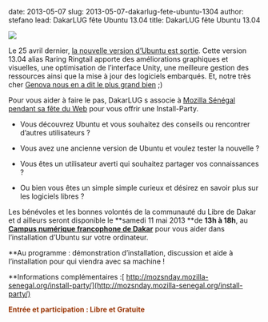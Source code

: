 date: 2013-05-07
slug: 2013-05-07-dakarlug-fete-ubuntu-1304
author: stefano
lead: DakarLUG fête Ubuntu 13.04
title: DakarLUG fête Ubuntu 13.04


[![](http://upload.wikimedia.org/wikipedia/commons/thumb/d/d3/Flyer_Install_Party_DakarLUG_-_Mai_2013.pdf/page1-299px-Flyer_Install_Party_DakarLUG_-_Mai_2013.pdf.jpg)](http://upload.wikimedia.org/wikipedia/commons/d/d3/Flyer_Install_Party_DakarLUG_-_Mai_2013.pdf)

    

Le 25 avril dernier, [la nouvelle version d’Ubuntu est sortie](http://linuxfr.org/news/ubuntu-13-04-raring-ringtail). Cette version 13.04 alias Raring Ringtail apporte des améliorations graphiques et visuelles, une optimisation de l’interface Unity, une meilleure gestion des ressources ainsi que la mise à jour des logiciels embarqués. Et, notre très cher [Genova
nous en a dit le plus grand bien](http://article.gmane.org/gmane.org.user-groups.linux.dakarlug/6282) ;)

Pour vous aider à faire le pas, DakarLUG s associe à [Mozilla Sénégal pendant sa fête du Web](http://mozsnday.mozilla-senegal.org/) pour vous offrir une Install-Party.

*   Vous découvrez Ubuntu et vous souhaitez des conseils ou
rencontrer d’autres utilisateurs ?

*   Vous avez une ancienne version de Ubuntu et voulez tester la
nouvelle ?

*   Vous êtes un utilisateur averti qui souhaitez partager vos
connaissances ?

*   Ou bien vous êtes un simple simple curieux et désirez en savoir
plus sur les logiciels libres ?

Les bénévoles et les bonnes volontés de la communauté du Libre de Dakar
et d ailleurs seront disponible le **samedi
11 mai 2013 **de **13h à 18h**,
au [**Campus numérique francophone de Dakar**](http://tinyurl.com/auf-cnf-dakar)
pour vous aider dans l’installation d’Ubuntu sur votre ordinateur.

**Au programme : démonstration d’installation, discussion et aide à l’installation pour qui viendra avec sa machine !

**Informations complémentaires :[ http://mozsnday.mozilla-senegal.org/install-party/](http://mozsnday.mozilla-senegal.org/install-party/)

<span style="color: #993300;">**Entrée et participation : Libre et Gratuite**</span>

    